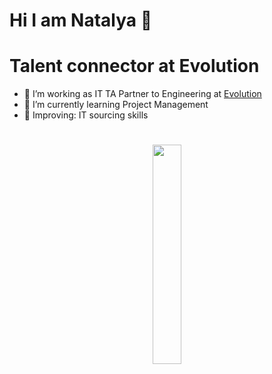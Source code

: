 # Hi I am Natalya 👋
# Talent connector at Evolution

- 👀 I’m working as IT TA Partner to Engineering at [Evolution](https://github.com/evolution-gaming)
- 🌱 I’m currently learning Project Management 
- 🔎 Improving: IT sourcing skills
#                    <p align="center">  <img src="https://user-images.githubusercontent.com/92851201/194218200-3924aeeb-3e64-489a-92d9-1d691bd11101.png" width=30% height=30%>
